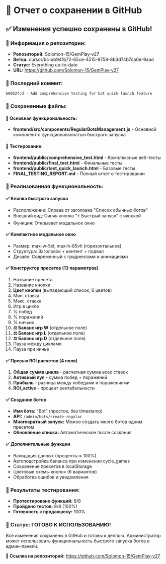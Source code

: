 # 📁 Отчет о сохранении в GitHub

## ✅ Изменения успешно сохранены в GitHub!

### 🔗 **Информация о репозитории:**
- **Репозиторий:** Solomon-15/GemPlay-v27
- **Ветка:** cursor/bc-ab941b72-65ce-4515-9759-8b3d74b7ca0e-9aad
- **Статус:** Everything up-to-date
- **URL:** https://github.com/Solomon-15/GemPlay-v27

### 📝 **Последний коммит:**
```
b6052fcd - Add comprehensive testing for bot quick launch feature
```

### 📂 **Сохраненные файлы:**

#### 🎯 Основная функциональность:
- **frontend/src/components/RegularBotsManagement.js** - Основной компонент с функциональностью быстрого запуска

#### 🧪 Тестирование:
- **frontend/public/comprehensive_test.html** - Комплексные веб-тесты
- **frontend/public/final_test.html** - Финальные тесты
- **frontend/public/test_quick_launch.html** - Базовые тесты
- **FINAL_TESTING_REPORT.md** - Полный отчет о тестировании

### 🚀 **Реализованная функциональность:**

#### ✅ **Кнопка быстрого запуска**
- Расположение: Справа от заголовка "Список обычных ботов"
- Внешний вид: Синяя кнопка "⚡ Быстрый запуск" с иконкой
- Функция: Открывает модальное окно

#### ✅ **Компактное модальное окно**
- Размер: max-w-5xl, max-h-85vh (горизонтальное)
- Структура: Заголовок + контент + подвал
- Дизайн: Современный с градиентами и анимациями

#### ✅ **Конструктор пресетов (13 параметров)**
1. Название пресета
2. Название кнопки
3. **Цвет кнопки** (выпадающий список, 6 цветов)
4. Мин. ставка
5. Макс. ставка
6. Игр в цикле
7. % побед
8. % поражений
9. % ничьих
10. **⚖️ Баланс игр W** (отдельное поле)
11. **⚖️ Баланс игр L** (отдельное поле)
12. **⚖️ Баланс игр D** (отдельное поле)
13. Пауза между циклами
14. Пауза при ничье

#### ✅ **Превью ROI расчетов (4 поля)**
1. **Общая сумма цикла** - расчетная сумма всех ставок
2. **Активный пул** - сумма побед + поражений
3. **Прибыль** - разница между победами и поражениями
4. **ROI_active** - процент рентабельности

#### ✅ **Создание ботов**
- **Имя бота:** "Bot" (простое, без timestamp)
- **API:** `/admin/bots/create-regular`
- **Многократный запуск:** Можно создать много ботов одним пресетом
- **Обновление списка:** Автоматическое после создания

#### ✅ **Дополнительные функции**
- Валидация данных (проценты = 100%)
- Автоподстройка баланса при изменении cycle_games
- Сохранение пресетов в localStorage
- Цветовые схемы кнопок (6 вариантов)
- Обработка ошибок и уведомления

### 🧪 **Результаты тестирования:**
- **Протестировано функций:** 8/8
- **Пройдено тестов:** 8/8 (100%)
- **Готовность к продакшену:** 100%

### 🎉 **Статус: ГОТОВО К ИСПОЛЬЗОВАНИЮ!**

Все изменения сохранены в GitHub и готовы к деплою. Администратор может использовать функциональность быстрого запуска ботов в админ-панели.

**🔗 Ссылка на репозиторий:** https://github.com/Solomon-15/GemPlay-v27
